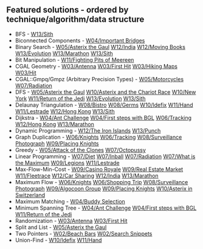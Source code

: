 ## Featured solutions - ordered by technique/algorithm/data structure
- BFS - [W13/Sith](https://github.com/simon-hrabec/Algolab2020/tree/main/problems/Week%2013%20-%20Sith)
- Biconnected Components - [W04/Important Bridges](https://github.com/simon-hrabec/Algolab2020/tree/main/problems/Week%2004%20-%20Important%20Bridges)
- Binary Search - [W05/Asterix the Gaul](https://github.com/simon-hrabec/Algolab2020/tree/main/problems/Week%2005%20-%20Asterix%20the%20Gaul) [W12/India](https://github.com/simon-hrabec/Algolab2020/tree/main/problems/Week%2012%20-%20India) [W12/Moving Books](https://github.com/simon-hrabec/Algolab2020/tree/main/problems/Week%2012%20-%20Moving%20Books) [W13/Evolution](https://github.com/simon-hrabec/Algolab2020/tree/main/problems/Week%2013%20-%20Evolution) [W13/Marathon](https://github.com/simon-hrabec/Algolab2020/tree/main/problems/Week%2013%20-%20Marathon) [W13/Sith](https://github.com/simon-hrabec/Algolab2020/tree/main/problems/Week%2013%20-%20Sith)
- Bit Manipulation - [W11/Fighting Pits of Meereen](https://github.com/simon-hrabec/Algolab2020/tree/main/problems/Week%2011%20-%20Fighting%20Pits%20of%20Meereen)
- CGAL Geometry - [W03/Antenna](https://github.com/simon-hrabec/Algolab2020/tree/main/problems/Week%2003%20-%20Antenna) [W03/First Hit](https://github.com/simon-hrabec/Algolab2020/tree/main/problems/Week%2003%20-%20First%20Hit) [W03/Hiking Maps](https://github.com/simon-hrabec/Algolab2020/tree/main/problems/Week%2003%20-%20Hiking%20Maps) [W03/Hit](https://github.com/simon-hrabec/Algolab2020/tree/main/problems/Week%2003%20-%20Hit)
- CGAL::Gmpq/Gmpz (Arbitrary Precision Types) - [W05/Motorcycles](https://github.com/simon-hrabec/Algolab2020/tree/main/problems/Week%2005%20PotW%20-%20Motorcycles) [W07/Radiation](https://github.com/simon-hrabec/Algolab2020/tree/main/problems/Week%2007%20-%20Radiation)
- DFS - [W05/Asterix the Gaul](https://github.com/simon-hrabec/Algolab2020/tree/main/problems/Week%2005%20-%20Asterix%20the%20Gaul) [W10/Asterix and the Chariot Race](https://github.com/simon-hrabec/Algolab2020/tree/main/problems/Week%2010%20-%20Asterix%20and%20the%20Chariot%20Race) [W10/New York](https://github.com/simon-hrabec/Algolab2020/tree/main/problems/Week%2010%20-%20New%20York) [W11/Return of the Jedi](https://github.com/simon-hrabec/Algolab2020/tree/main/problems/Week%2011%20-%20Return%20of%20the%20Jedi) [W13/Evolution](https://github.com/simon-hrabec/Algolab2020/tree/main/problems/Week%2013%20-%20Evolution) [W13/Sith](https://github.com/simon-hrabec/Algolab2020/tree/main/problems/Week%2013%20-%20Sith)
- Delaunay Triangulation - [W08/Bistro](https://github.com/simon-hrabec/Algolab2020/tree/main/problems/Week%2008%20-%20Bistro) [W08/Germs](https://github.com/simon-hrabec/Algolab2020/tree/main/problems/Week%2008%20-%20Germs) [W10/Idefix](https://github.com/simon-hrabec/Algolab2020/tree/main/problems/Week%2010%20PotW%20-%20Idefix) [W11/Hand](https://github.com/simon-hrabec/Algolab2020/tree/main/problems/Week%2011%20-%20Hand) [W11/Lestrade](https://github.com/simon-hrabec/Algolab2020/tree/main/problems/Week%2011%20-%20Lestrade) [W12/Hong Kong](https://github.com/simon-hrabec/Algolab2020/tree/main/problems/Week%2012%20-%20Hong%20Kong) [W13/Sith](https://github.com/simon-hrabec/Algolab2020/tree/main/problems/Week%2013%20-%20Sith)
- Dijkstra - [W04/Ant Challenge](https://github.com/simon-hrabec/Algolab2020/tree/main/problems/Week%2004%20-%20Ant%20Challenge) [W04/First steps with BGL](https://github.com/simon-hrabec/Algolab2020/tree/main/problems/Week%2004%20-%20First%20steps%20with%20BGL) [W06/Tracking](https://github.com/simon-hrabec/Algolab2020/tree/main/problems/Week%2006%20PotW%20-%20Tracking) [W12/Hong Kong](https://github.com/simon-hrabec/Algolab2020/tree/main/problems/Week%2012%20-%20Hong%20Kong) [W13/Marathon](https://github.com/simon-hrabec/Algolab2020/tree/main/problems/Week%2013%20-%20Marathon)
- Dynamic Programming - [W12/The Iron Islands](https://github.com/simon-hrabec/Algolab2020/tree/main/problems/Week%2012%20PotW%20-%20The%20Iron%20Islands) [W13/Punch](https://github.com/simon-hrabec/Algolab2020/tree/main/problems/Week%2013%20-%20Punch)
- Graph Duplication - [W06/Knights](https://github.com/simon-hrabec/Algolab2020/tree/main/problems/Week%2006%20-%20Knights) [W06/Tracking](https://github.com/simon-hrabec/Algolab2020/tree/main/problems/Week%2006%20PotW%20-%20Tracking) [W08/Surveillance Photograph](https://github.com/simon-hrabec/Algolab2020/tree/main/problems/Week%2008%20PotW%20-%20Surveillance%20Photograph) [W09/Placing Knights](https://github.com/simon-hrabec/Algolab2020/tree/main/problems/Week%2009%20-%20Placing%20Knights)
- Greedy - [W05/Attack of the Clones](https://github.com/simon-hrabec/Algolab2020/tree/main/problems/Week%2005%20-%20Attack%20of%20the%20Clones) [W07/Octopussy](https://github.com/simon-hrabec/Algolab2020/tree/main/problems/Week%2007%20PotW%20-%20Octopussy)
- Linear Programming - [W07/Diet](https://github.com/simon-hrabec/Algolab2020/tree/main/problems/Week%2007%20-%20Diet) [W07/Inball](https://github.com/simon-hrabec/Algolab2020/tree/main/problems/Week%2007%20-%20Inball) [W07/Radiation](https://github.com/simon-hrabec/Algolab2020/tree/main/problems/Week%2007%20-%20Radiation) [W07/What is the Maximum](https://github.com/simon-hrabec/Algolab2020/tree/main/problems/Week%2007%20-%20What%20is%20the%20Maximum) [W09/Legions](https://github.com/simon-hrabec/Algolab2020/tree/main/problems/Week%2009%20PotW%20-%20Legions) [W11/Lestrade](https://github.com/simon-hrabec/Algolab2020/tree/main/problems/Week%2011%20-%20Lestrade)
- Max-Flow-Min-Cost - [W09/Casino Royale](https://github.com/simon-hrabec/Algolab2020/tree/main/problems/Week%2009%20-%20Casino%20Royale) [W09/Real Estate Market](https://github.com/simon-hrabec/Algolab2020/tree/main/problems/Week%2009%20-%20Real%20Estate%20Market) [W11/Fleetrace](https://github.com/simon-hrabec/Algolab2020/tree/main/problems/Week%2011%20PotW%20-%20Fleetrace) [W12/Car Sharing](https://github.com/simon-hrabec/Algolab2020/tree/main/problems/Week%2012%20-%20Car%20Sharing) [W12/India](https://github.com/simon-hrabec/Algolab2020/tree/main/problems/Week%2012%20-%20India) [W13/Marathon](https://github.com/simon-hrabec/Algolab2020/tree/main/problems/Week%2013%20-%20Marathon)
- Maximum Flow - [W06/Knights](https://github.com/simon-hrabec/Algolab2020/tree/main/problems/Week%2006%20-%20Knights) [W06/Shopping Trip](https://github.com/simon-hrabec/Algolab2020/tree/main/problems/Week%2006%20-%20Shopping%20Trip) [W08/Surveillance Photograph](https://github.com/simon-hrabec/Algolab2020/tree/main/problems/Week%2008%20PotW%20-%20Surveillance%20Photograph) [W09/Algocoon Group](https://github.com/simon-hrabec/Algolab2020/tree/main/problems/Week%2009%20-%20Algocoon%20Group) [W09/Placing Knights](https://github.com/simon-hrabec/Algolab2020/tree/main/problems/Week%2009%20-%20Placing%20Knights) [W10/Asterix in Switzerland](https://github.com/simon-hrabec/Algolab2020/tree/main/problems/Week%2010%20-%20Asterix%20in%20Switzerland)
- Maximum Matching - [W04/Buddy Selection](https://github.com/simon-hrabec/Algolab2020/tree/main/problems/Week%2004%20-%20Buddy%20Selection)
- Minimum Spanning Tree - [W04/Ant Challenge](https://github.com/simon-hrabec/Algolab2020/tree/main/problems/Week%2004%20-%20Ant%20Challenge) [W04/First steps with BGL](https://github.com/simon-hrabec/Algolab2020/tree/main/problems/Week%2004%20-%20First%20steps%20with%20BGL) [W11/Return of the Jedi](https://github.com/simon-hrabec/Algolab2020/tree/main/problems/Week%2011%20-%20Return%20of%20the%20Jedi)
- Randomization - [W03/Antenna](https://github.com/simon-hrabec/Algolab2020/tree/main/problems/Week%2003%20-%20Antenna) [W03/First Hit](https://github.com/simon-hrabec/Algolab2020/tree/main/problems/Week%2003%20-%20First%20Hit)
- Split and List - [W05/Asterix the Gaul](https://github.com/simon-hrabec/Algolab2020/tree/main/problems/Week%2005%20-%20Asterix%20the%20Gaul)
- Two Pointers - [W02/Beach Bars](https://github.com/simon-hrabec/Algolab2020/tree/main/problems/Week%2002%20-%20Beach%20Bars) [W02/Search Snippets](https://github.com/simon-hrabec/Algolab2020/tree/main/problems/Week%2002%20-%20Search%20Snippets)
- Union-Find - [W10/Idefix](https://github.com/simon-hrabec/Algolab2020/tree/main/problems/Week%2010%20PotW%20-%20Idefix) [W11/Hand](https://github.com/simon-hrabec/Algolab2020/tree/main/problems/Week%2011%20-%20Hand)

